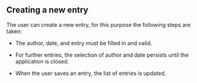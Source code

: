 Creating a new entry
--------------------

The user can create a new entry, for this purpose the following steps are taken:

*   The author, date, and entry must be filled in and valid.
    
*   For further entries, the selection of author and date persists until the application is closed.
    
*   When the user saves an entry, the list of entries is updated.